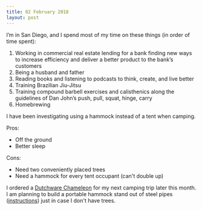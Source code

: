 ```yaml
---
title: 02 February 2018
layout: post
---
```


I’m in San Diego, and I spend most of my time on these things (in order of time spent):

1. Working in commercial real estate lending for a bank finding new ways to increase efficiency and deliver a better product to the bank’s customers
2. Being a husband and father
3. Reading books and listening to podcasts to think, create, and live better
4. Training Brazilian Jiu-Jitsu
5. Training compound barbell exercises and calisthenics along the guidelines of Dan John’s push, pull, squat, hinge, carry
6. Homebrewing

I have been investigating using a hammock instead of a tent when camping.

Pros:
* Off the ground
* Better sleep

Cons:
* Need two conveniently placed trees
* Need a hammock for every tent occupant (can't double up)

I ordered a [Dutchware Chameleon](https://dutchwaregear.com/) for my next camping trip later this month. I am planning to build a portable hammock stand out of steel pipes ([instructions](https://theultimatehang.com/2012/07/02/portable-hammock-pipe-stand/)) just in case I don't have trees.